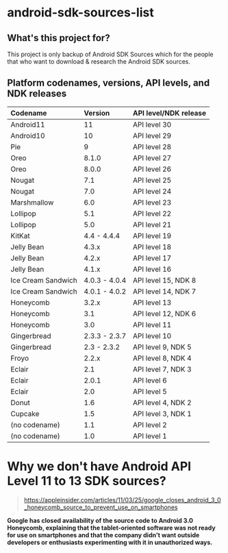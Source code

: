 # android-sdk-sources-list

## What's this project for?

This project is only backup of Android SDK Sources which for the people that who want to download & research the Android SDK sources.

## Platform codenames, versions, API levels, and NDK releases

|Codename|Version|API level/NDK release|
|:----|:----|:----|
|Android11|11|API level 30|
|Android10|10|API level 29|
|Pie|9|API level 28|
|Oreo|8.1.0|API level 27|
|Oreo|8.0.0|API level 26|
|Nougat|7.1|API level 25|
|Nougat|7.0|API level 24|
|Marshmallow|6.0|API level 23|
|Lollipop|5.1|API level 22|
|Lollipop|5.0|API level 21|
|KitKat|4.4 - 4.4.4|API level 19|
|Jelly Bean|4.3.x|API level 18|
|Jelly Bean|4.2.x|API level 17|
|Jelly Bean|4.1.x|API level 16|
|Ice Cream Sandwich|4.0.3 - 4.0.4|API level 15, NDK 8|
|Ice Cream Sandwich|4.0.1 - 4.0.2|API level 14, NDK 7|
|Honeycomb|3.2.x|API level 13|
|Honeycomb|3.1|API level 12, NDK 6|
|Honeycomb|3.0|API level 11|
|Gingerbread|2.3.3 - 2.3.7|API level 10|
|Gingerbread|2.3 - 2.3.2|API level 9, NDK 5|
|Froyo|2.2.x|API level 8, NDK 4|
|Eclair|2.1|API level 7, NDK 3|
|Eclair|2.0.1|API level 6|
|Eclair|2.0|API level 5|
|Donut|1.6|API level 4, NDK 2|
|Cupcake|1.5|API level 3, NDK 1|
|(no codename)|1.1|API level 2|
|(no codename)|1.0|API level 1|

# Why we don't have Android API Level 11 to 13 SDK sources?

> https://appleinsider.com/articles/11/03/25/google_closes_android_3_0_honeycomb_source_to_prevent_use_on_smartphones

**Google has closed availability of the source code to Android 3.0 Honeycomb, explaining that the tablet-oriented software was not ready for use on smartphones and that the company didn't want outside developers or enthusiasts experimenting with it in unauthorized ways.**

